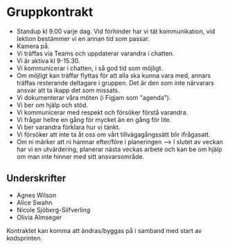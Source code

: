 # Gruppkontrakt
- Standup kl 9.00 varje dag. Vid förhinder har vi tät kommunikation, vid lektion bestämmer vi en annan tid som passar.
- Kamera på.
- Vi träffas via Teams och uppdaterar varandra i chatten.
- Vi är aktiva kl 9-15.30.
- Vi kommunicerar i chatten, i så god tid som möjligt.
- Om möjligt kan träffar flyttas för att alla ska kunna vara med, annars träffas resterande deltagare i gruppen. Det är den som inte närvarars ansvar att ta ikapp det som missats.
- Vi dokumenterar våra möten (i Figjam som "agenda").
- Vi ber om hjälp och stöd.
- Vi kommunicerar med respekt och försöker förstå varandra.
- Vi frågar hellre en gång för mycket än en gång för lite.
- Vi ber varandra förklara hur vi tänkt.
- Vi försöker att inte ta åt oss om vårt tillvägagångssätt blir ifrågasatt.
- Om ni märker att ni hamnar efter/före i planeringen --> I slutet av veckan har vi en utvärdering, planerar nästa veckas arbete och kan be om hjälp om man inte hinner med sitt ansvarsområde.

## Underskrifter 
- Agnes Wilson 
- Alice Swahn 
- Nicole Sjöberg-Silfverling
- Olivia Almseger 

Kontraktet kan komma att ändras/byggas på i samband med start av kodsprinten. 